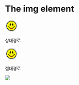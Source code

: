<!DOCTYPE html>
<html>
<head>
 <!-- Global site tag (gtag.js) - Google Analytics -->
<script async src="https://www.googletagmanager.com/gtag/js?id=UA-160858387-1"></script>
<script>
  window.dataLayer = window.dataLayer || [];
  function gtag(){dataLayer.push(arguments);}
  gtag('js', new Date());
  gtag('config', 'UA-160858387-1');
</script>
<title>상대경로와 절대경로에 대한 이해</title>
 </head>
<body>

 

<h1>The img element</h1>

  

<!--html파일과 같은 폴더 안에 있어야 이미지가 보여집니다. -->

<img src="smiley.gif" alt="Smiley face" width="42" height="42">

  

<p>상대경로</p>

  <a href="./smiley.gif" download>
      <img src="./smiley.gif" alt="Smiley face" width="42" height="42">
  </a>

 

<p>절대경로</p>

<!--github의 개인 URL로 테스트 해보세요 -->

 <img src="https://leehyeon-a.github.io/web1/smiley.gif">

 

 

</body>

</html>
